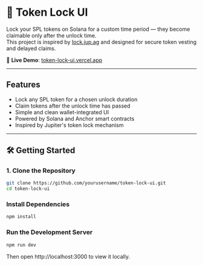 # 🔐 Token Lock UI

Lock your SPL tokens on Solana for a custom time period — they become claimable only after the unlock time.  
This project is inspired by [lock.jup.ag](https://lock.jup.ag) and designed for secure token vesting and delayed claims.

🔗 **Live Demo**: [token-lock-ui.vercel.app](https://token-lock-ui.vercel.app/)

---

## Features

- Lock any SPL token for a chosen unlock duration
- Claim tokens after the unlock time has passed
- Simple and clean wallet-integrated UI
- Powered by Solana and Anchor smart contracts
- Inspired by Jupiter's token lock mechanism

---

## 🛠 Getting Started

### 1. Clone the Repository

```bash
git clone https://github.com/yourusername/token-lock-ui.git
cd token-lock-ui
```
### Install Dependencies
```bash
npm install
```

### Run the Development Server
```bash
npm run dev
```
Then open http://localhost:3000 to view it locally.

